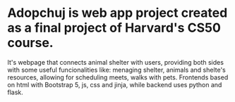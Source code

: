 # Adopchuj is web app project created as a final project of Harvard's CS50 course.
It's webpage that connects animal shelter with users, providing both sides with some useful funcionalities like: menaging shelter, animals and shelte's resources, allowing for scheduling meets, walks with pets. Frontends based on html with Bootstrap 5, js, css and jinja, while backend uses python and flask.

